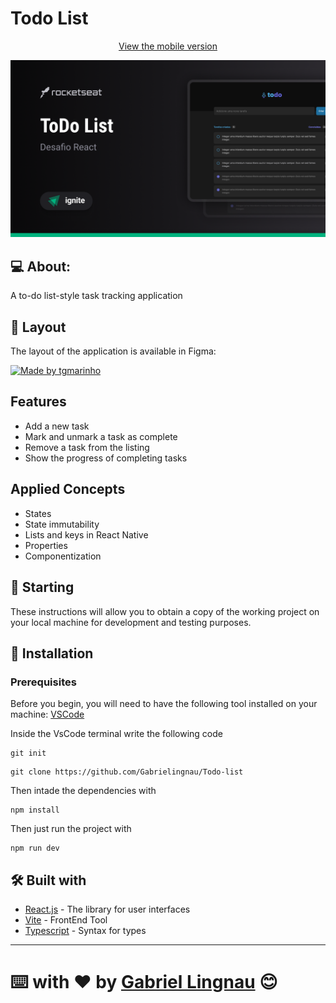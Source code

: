 # Todo List
<p align="center">
  <p align="center"><a href="https://github.com/Gabrielingnau/Todo-list-mobile">View the mobile version</a></p>
</p>

<p align="center">
  <img width="800" src="./src/Assets/Cover (1).png">
</p>

## 💻 About:

A to-do list-style task tracking application

## 🎨 Layout

The layout of the application is available in Figma:

<a href="https://www.figma.com/file/KjwHo96hyKwccSPaPg4VJu/ToDo-List-%E2%80%A2-Desafio-React-(Copy)?node-id=56%3A96&mode=dev">
  <img alt="Made by tgmarinho" src="https://img.shields.io/badge/Acessar%20Layout%20-Figma-%2304D361">
</a>

## Features

- Add a new task
- Mark and unmark a task as complete
- Remove a task from the listing
- Show the progress of completing tasks

## Applied Concepts

- States
- State immutability
- Lists and keys in React Native
- Properties
- Componentization

## 🚀 Starting

These instructions will allow you to obtain a copy of the working project on your local machine for development and testing purposes.

## 🔧 Installation

### Prerequisites

Before you begin, you will need to have the following tool installed on your machine:
[VSCode](https://code.visualstudio.com/)

Inside the VsCode terminal write the following code

```
git init
```

```
git clone https://github.com/Gabrielingnau/Todo-list
```
Then intade the dependencies with

```
npm install
```

Then just run the project with

```
npm run dev
```

## 🛠️ Built with

* [React.js](https://react.dev/) - The library for user interfaces
* [Vite](https://vitejs.dev/) - FrontEnd Tool
* [Typescript](https://www.typescriptlang.org/) - Syntax for types

---
⌨️ with ❤️ by [Gabriel Lingnau](https://github.com/Gabrielingnau) 😊
=======